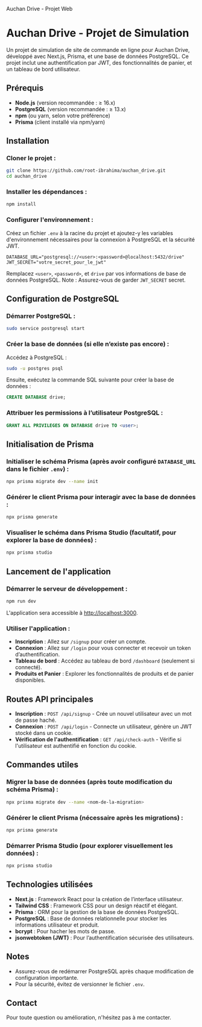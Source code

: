 Auchan Drive - Projet Web
# Auchan Drive - Projet de Simulation

Un projet de simulation de site de commande en ligne pour Auchan Drive, développé avec Next.js, Prisma, et une base de données PostgreSQL. Ce projet inclut une authentification par JWT, des fonctionnalités de panier, et un tableau de bord utilisateur.

## Prérequis

- **Node.js** (version recommandée : ≥ 16.x)
- **PostgreSQL** (version recommandée : ≥ 13.x)
- **npm** (ou yarn, selon votre préférence)
- **Prisma** (client installé via npm/yarn)

## Installation

### Cloner le projet :

```bash
git clone https://github.com/root-ibrahima/auchan_drive.git
cd auchan_drive
```

### Installer les dépendances :

```bash
npm install
```

### Configurer l'environnement :

Créez un fichier `.env` à la racine du projet et ajoutez-y les variables d'environnement nécessaires pour la connexion à PostgreSQL et la sécurité JWT.

```plaintext
DATABASE_URL="postgresql://<user>:<password>@localhost:5432/drive"
JWT_SECRET="votre_secret_pour_le_jwt"
```

Remplacez `<user>`, `<password>`, et `drive` par vos informations de base de données PostgreSQL. Note : Assurez-vous de garder `JWT_SECRET` secret.

## Configuration de PostgreSQL

### Démarrer PostgreSQL :

```bash
sudo service postgresql start
```

### Créer la base de données (si elle n’existe pas encore) :

Accédez à PostgreSQL :

```bash
sudo -u postgres psql
```

Ensuite, exécutez la commande SQL suivante pour créer la base de données :

```sql
CREATE DATABASE drive;
```

### Attribuer les permissions à l’utilisateur PostgreSQL :

```sql
GRANT ALL PRIVILEGES ON DATABASE drive TO <user>;
```

## Initialisation de Prisma

### Initialiser le schéma Prisma (après avoir configuré `DATABASE_URL` dans le fichier `.env`) :

```bash
npx prisma migrate dev --name init
```

### Générer le client Prisma pour interagir avec la base de données :

```bash
npx prisma generate
```

### Visualiser le schéma dans Prisma Studio (facultatif, pour explorer la base de données) :

```bash
npx prisma studio
```

## Lancement de l'application

### Démarrer le serveur de développement :

```bash
npm run dev
```

L'application sera accessible à [http://localhost:3000](http://localhost:3000).

### Utiliser l'application :

- **Inscription** : Allez sur `/signup` pour créer un compte.
- **Connexion** : Allez sur `/login` pour vous connecter et recevoir un token d’authentification.
- **Tableau de bord** : Accédez au tableau de bord `/dashboard` (seulement si connecté).
- **Produits et Panier** : Explorer les fonctionnalités de produits et de panier disponibles.

## Routes API principales

- **Inscription** : `POST /api/signup` - Crée un nouvel utilisateur avec un mot de passe haché.
- **Connexion** : `POST /api/login` - Connecte un utilisateur, génère un JWT stocké dans un cookie.
- **Vérification de l'authentification** : `GET /api/check-auth` - Vérifie si l'utilisateur est authentifié en fonction du cookie.

## Commandes utiles

### Migrer la base de données (après toute modification du schéma Prisma) :

```bash
npx prisma migrate dev --name <nom-de-la-migration>
```

### Générer le client Prisma (nécessaire après les migrations) :

```bash
npx prisma generate
```

### Démarrer Prisma Studio (pour explorer visuellement les données) :

```bash
npx prisma studio
```

## Technologies utilisées

- **Next.js** : Framework React pour la création de l’interface utilisateur.
- **Tailwind CSS** : Framework CSS pour un design réactif et élégant.
- **Prisma** : ORM pour la gestion de la base de données PostgreSQL.
- **PostgreSQL** : Base de données relationnelle pour stocker les informations utilisateur et produit.
- **bcrypt** : Pour hacher les mots de passe.
- **jsonwebtoken (JWT)** : Pour l’authentification sécurisée des utilisateurs.

## Notes

- Assurez-vous de redémarrer PostgreSQL après chaque modification de configuration importante.
- Pour la sécurité, évitez de versionner le fichier `.env`.

## Contact

Pour toute question ou amélioration, n'hésitez pas à me contacter.
